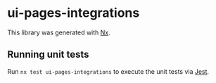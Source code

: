 # ui-pages-integrations

This library was generated with [Nx](https://nx.dev).

## Running unit tests

Run `nx test ui-pages-integrations` to execute the unit tests via [Jest](https://jestjs.io).
